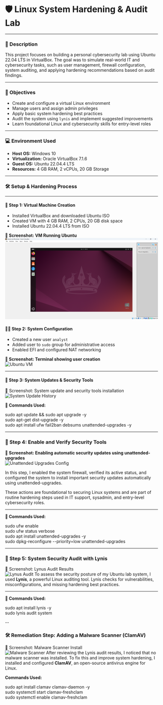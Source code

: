 # 🛡️ Linux System Hardening & Audit Lab

---

### 📘 Description

This project focuses on building a personal cybersecurity lab using Ubuntu 22.04 LTS in VirtualBox. The goal was to simulate real-world IT and cybersecurity tasks, such as user management, firewall configuration, system auditing, and applying hardening recommendations based on audit findings.

---

### 🎯 Objectives

- Create and configure a virtual Linux environment
- Manage users and assign admin privileges
- Apply basic system hardening best practices
- Audit the system using `lynis` and implement suggested improvements
- Learn foundational Linux and cybersecurity skills for entry-level roles

---

### 💻 Environment Used

- **Host OS:** Windows 10  
- **Virtualization:** Oracle VirtualBox 7.1.6  
- **Guest OS:** Ubuntu 22.04.4 LTS  
- **Resources:** 4 GB RAM, 2 vCPUs, 20 GB Storage  

---

### 🛠️ Setup & Hardening Process

---

#### 🧱 Step 1: Virtual Machine Creation

- Installed VirtualBox and downloaded Ubuntu ISO
- Created VM with 4 GB RAM, 2 CPUs, 20 GB disk space
- Installed Ubuntu 22.04.4 LTS from ISO

**📸 Screenshot: VM Running Ubuntu**  
![Ubuntu Desktop](Screenshot-ubuntu-desktop.png.png)

#### 🧑‍💻 Step 2: System Configuration

- Created a new user `analyst`
- Added user to `sudo` group for administrative access
- Enabled EFI and configured NAT networking

**📸 Screenshot: Terminal showing user creation**    
![Ubuntu VM](https://i.imgur.com/WkTgEdl.png)


---

#### 🔐 Step 3: System Updates & Security Tools
📸 Screenshot: System update and security tools installation
![System Update History](https://i.imgur.com/bZgW3oC.png)

**🔧 Commands Used:**

sudo apt update && sudo apt upgrade -y <br>
sudo apt-get dist-upgrade -y <br>
sudo apt install ufw fail2ban debsums unattended-upgrades -y


---

### 🧱 Step 4: Enable and Verify Security Tools
**📸 Screenshot: Enabling automatic security updates using unattended-upgrades**  
![Unattended Upgrades Config](https://i.imgur.com/SxGgjog.png)


In this step, I enabled the system firewall, verified its active status, and configured the system to install important security updates automatically using unattended-upgrades.

These actions are foundational to securing Linux systems and are part of routine hardening steps used in IT support, sysadmin, and entry-level cybersecurity roles.

---

**🔧 Commands Used:**

sudo ufw enable <br>
sudo ufw status verbose <br>
sudo apt install unattended-upgrades -y <br>
sudo dpkg-reconfigure --priority=low unattended-upgrades

---

### 🧪 Step 5: System Security Audit with Lynis
📸 Screenshot: Lynus Audit Results  
![Lynus Audit](https://i.imgur.com/Y1e2cv6.png)
To assess the security posture of my Ubuntu lab system, I used **Lynis**, a powerful Linux auditing tool. Lynis checks for vulnerabilities, misconfigurations, and missing hardening best practices.

---

**🔧 Commands Used:**

sudo apt install lynis -y <br>
sudo lynis audit system

--

### 🛠️ Remediation Step: Adding a Malware Scanner (ClamAV)
📸 Screenshot: Malware Scanner Install  
![Malware Scanner](https://i.imgur.com/J3S1pfc.png)
After reviewing the Lynis audit results, I noticed that no malware scanner was installed. To fix this and improve system hardening, I installed and configured **ClamAV**, an open-source antivirus engine for Linux.

**Commands Used:**

sudo apt install clamav clamav-daemon -y <br>
sudo systemctl start clamav-freshclam <br>
sudo systemctl enable clamav-freshclam

